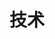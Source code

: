 ---
title: 技术
description: 计算机技术相关内容
image:

# Badge style
style:
    background: "#0077B8"
    color: "#fff"
---